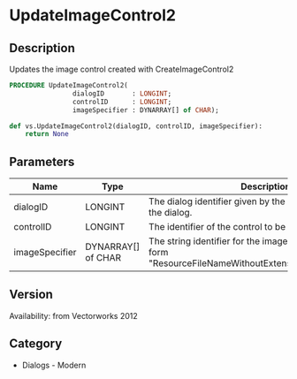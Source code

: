 # UpdateImageControl2

## Description
Updates the image control created with CreateImageControl2

```pascal
PROCEDURE UpdateImageControl2(
				dialogID       : LONGINT;
				controlID      : LONGINT;
				imageSpecifier : DYNARRAY[] of CHAR);
```

```python
def vs.UpdateImageControl2(dialogID, controlID, imageSpecifier):
    return None
```

## Parameters
|Name|Type|Description|
|---|---|---|
|dialogID|LONGINT|The dialog identifier given by the command to create the dialog.|
|controlID|LONGINT|The identifier of the control to be updated.|
|imageSpecifier|DYNARRAY[] of CHAR|The string identifier for the image. It should be of the form &quot;ResourceFileNameWithoutExtension/PathOfImageFile&quot;.|

## Version
Availability: from Vectorworks 2012

## Category
* Dialogs - Modern


